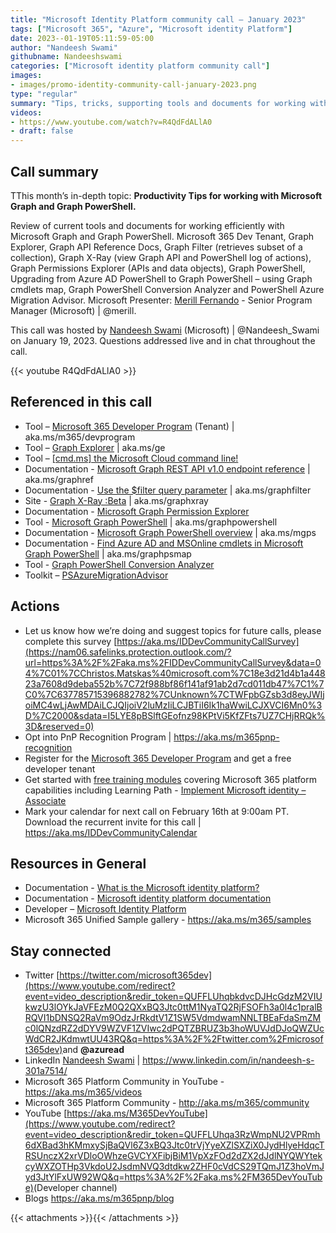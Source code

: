```yaml
---
title: "Microsoft Identity Platform community call – January 2023"
tags: ["Microsoft 365", "Azure", "Microsoft identity Platform"]
date: 2023--01-19T05:11:59-05:00
author: "Nandeesh Swami"
githubname: Nandeeshswami
categories: ["Microsoft identity platform community call"]
images:
- images/promo-identity-community-call-january-2023.png
type: "regular"
summary: "Tips, tricks, supporting tools and documents for working with Microsoft Graph and Graph PowerShell. Whether building applications that integrate with Graph or performing automation to manage a Microsoft 365, Azure AD and Azure environment."
videos:
- https://www.youtube.com/watch?v=R4QdFdALlA0
- draft: false
---
```


## Call summary

TThis month’s in-depth topic: **Productivity Tips for working with Microsoft Graph and Graph PowerShell.**

Review of current tools and documents for working efficiently with Microsoft Graph and Graph PowerShell. Microsoft 365 Dev Tenant, Graph Explorer, Graph API Reference Docs, Graph Filter (retrieves subset of a collection), Graph X-Ray (view Graph API and PowerShell log of actions), Graph Permissions Explorer (APIs and data objects), Graph PowerShell, Upgrading from Azure AD PowerShell to Graph PowerShell – using Graph cmdlets map, Graph PowerShell Conversion Analyzer and PowerShell Azure Migration Advisor.  Microsoft Presenter: [Merill Fernando](https://twitter.com/merill) - Senior Program Manager (Microsoft) \| @merill.

This call was hosted by [Nandeesh Swami](https://twitter.com/Nandeesh_Swami) (Microsoft) \| @Nandeesh_Swami on January 19, 2023. Questions addressed live and in chat throughout the call.

{{< youtube R4QdFdALlA0 >}}

## Referenced in this call

* Tool – [Microsoft 365 Developer Program](https://developer.microsoft.com/microsoft-365/dev-program) (Tenant) \| aka.ms/m365/devprogram
* Tool – [Graph Explorer](https://developer.microsoft.com/graph/graph-explorer) \| aka.ms/ge
* Tool – [[cmd.ms] the Microsoft Cloud command line!](https://cmd.ms/)
* Documentation - [Microsoft Graph REST API v1.0 endpoint reference](https://learn.microsoft.com/graph/api/overview?view=graph-rest-1.0) \| aka.ms/graphref
* Documentation - [Use the \$filter query parameter](https://learn.microsoft.com/graph/filter-query-parameter) \| aka.ms/graphfilter
* Site - [Graph X-Ray :Beta](https://graphxray.merill.net/) \| aka.ms/graphxray
* Documentation - [Microsoft Graph Permission Explorer](https://graphpermissions.merill.net/)
* Tool - [Microsoft Graph PowerShell](https://linktr.ee/graphpowershell) \| aka.ms/graphpowershell
* Documentation - [Microsoft Graph PowerShell overview](https://learn.microsoft.com/powershell/microsoftgraph/overview) \| aka.ms/mgps
* Documentation - [Find Azure AD and MSOnline cmdlets in Microsoft Graph PowerShell](https://learn.microsoft.com/powershell/microsoftgraph/azuread-msoline-cmdlet-map) \| aka.ms/graphpsmap
* Tool - [Graph PowerShell Conversion Analyzer](https://graphpowershell.merill.net/)
* Toolkit – [PSAzureMigrationAdvisor](https://github.com/FriedrichWeinmann/PSAzureMigrationAdvisor)

## Actions

* Let us know how we’re doing and suggest topics for future calls, please complete this survey [https://aka.ms/IDDevCommunityCallSurvey](https://nam06.safelinks.protection.outlook.com/?url=https%3A%2F%2Faka.ms%2FIDDevCommunityCallSurvey&data=04%7C01%7CChristos.Matskas%40microsoft.com%7C18e3d21d4b1a44823a7608d9deba552b%7C72f988bf86f141af91ab2d7cd011db47%7C1%7C0%7C637785715396882782%7CUnknown%7CTWFpbGZsb3d8eyJWIjoiMC4wLjAwMDAiLCJQIjoiV2luMzIiLCJBTiI6Ik1haWwiLCJXVCI6Mn0%3D%7C2000&sdata=I5LYE8pBSlftGEofnz98KPtVi5KfZFts7UZ7CHjRRQk%3D&reserved=0)
* Opt into PnP Recognition Program \| <https://aka.ms/m365pnp-recognition>
* Register for the [Microsoft 365 Developer Program](https://aka.ms/m365/devprogram) and get a free developer tenant
* Get started with [free training modules](https://aka.ms/m365/dev/learn) covering Microsoft 365 platform capabilities including Learning Path - [Implement Microsoft identity – Associate](https://learn.microsoft.com/learn/paths/m365-identity-associate/)
* Mark your calendar for next call on February 16th at 9:00am PT. Download the recurrent invite for this call \| <https://aka.ms/IDDevCommunityCalendar>

## Resources in General

* Documentation - [What is the Microsoft identity platform?](https://learn.microsoft.com/azure/active-directory/develop/v2-overview)
* Documentation - [Microsoft identity platform documentation](https://learn.microsoft.com/azure/active-directory/develop/)
* Developer – [Microsoft Identity Platform](https://developer.microsoft.com/identity)
* Microsoft 365 Unified Sample gallery - <https://aka.ms/m365/samples>

## Stay connected

* Twitter [https://twitter.com/microsoft365dev](https://www.youtube.com/redirect?event=video_description&redir_token=QUFFLUhqbkdvcDJHcGdzM2VIUkwzU3lOYkJaVFEzM0Q2QXxBQ3Jtc0ttM1NyaTQ2RjFSOFh3a0l4c1pralBRQVI1bDNSQ2RaVm9OdzJrRkdtV1Z1SW5VdmdwamNNLTBEaFdaSmZMc0lQNzdRZ2dDYV9WZVF1ZVIwc2dPQTZBRUZ3b3hoWUVJdDJoQWZUcWdCR2JKdmwtUU43RQ&q=https%3A%2F%2Ftwitter.com%2Fmicrosoft365dev)​ and **@azuread**
* LinkedIn [Nandeesh Swami](https://www.linkedin.com/in/nandeesh-s-301a7514/) \| <https://www.linkedin.com/in/nandeesh-s-301a7514/>
* Microsoft 365 Platform Community in YouTube - <https://aka.ms/m365/videos>
* Microsoft 365 Platform Community - <http://aka.ms/m365/community>
* YouTube [https://aka.ms/M365DevYouTube](https://www.youtube.com/redirect?event=video_description&redir_token=QUFFLUhqa3RzWmpNU2VPRmh6dXBad3hKMmxySjBaQVl6Z3xBQ3Jtc0trVjYyeXZlSXZiX0JydHlyeHdqcTRSUnczX2xrVDloOWhzeGVCYXFibjBiM1VpXzFOd2dZX2dJdlNYQWYtekcyWXZOTHp3VkdoU2JsdmNVQ3dtdkw2ZHF0cVdCS29TQmJ1Z3hoVmJyd3JtYlFxUW92WQ&q=https%3A%2F%2Faka.ms%2FM365DevYouTube)​ (Developer channel)
* Blogs <https://aka.ms/m365pnp/blog>

{{< attachments >}}{{< /attachments >}}
